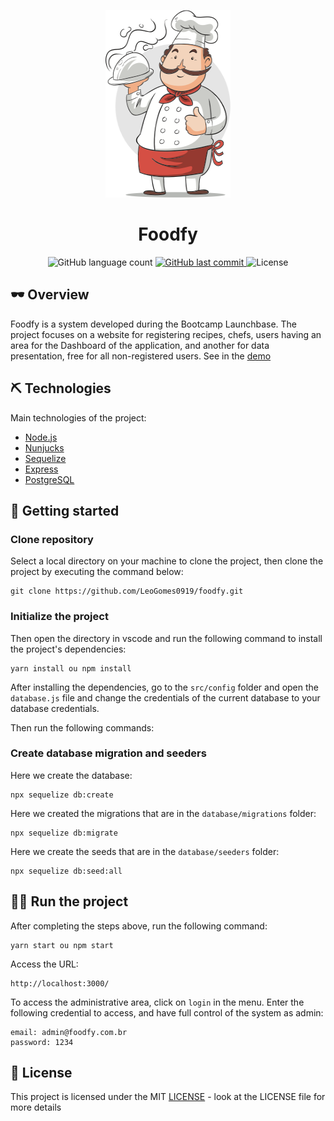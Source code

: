 <p align="center">
  <img src="public/assets/images/chef.png" width="200" height="300" alt="Foodfy"/>
</p>

<h1 align="center">
  Foodfy
</h1>

<p align="center">
   <img alt="GitHub language count" src="https://img.shields.io/github/languages/count/LeoGomes0919/Foodfy">
  
  <a href="https://github.com/LeoGomes0919/Foodfy/commits/master">
    <img alt="GitHub last commit" src="https://img.shields.io/github/last-commit/LeoGomes0919/Foodfy">
  </a>
  
  <img alt="License" src="https://img.shields.io/badge/license-MIT-brightgreen">
</p>

## 🕶 Overview

Foodfy is a system developed during the Bootcamp Launchbase. The project focuses on a website for registering recipes, chefs, users having an area for the Dashboard of the application, and another for data presentation, free for all non-registered users.
See in the [demo](http://foodfy-recipes.umbler.net/)

## ⛏️ Technologies

Main technologies of the project:

- [Node.js](https://nodejs.org/en/)
- [Nunjucks](https://mozilla.github.io/nunjucks)
- [Sequelize](https://sequelize.org/)
- [Express](https://expressjs.com/pt-br/)
- [PostgreSQL](https://www.postgresql.org/)

## 🚀 Getting started

### Clone repository

Select a local directory on your machine to clone the project, then clone the project by executing the command below:
```
git clone https://github.com/LeoGomes0919/foodfy.git
```

### Initialize the project

Then open the directory in vscode and run the following command to install the project's dependencies:
```
yarn install ou npm install
```
After installing the dependencies, go to the ```src/config``` folder and open the ```database.js``` file and change the credentials of the current database to
your database credentials.

Then run the following commands:

### Create database migration and seeders

Here we create the database:
```
npx sequelize db:create
```
Here we created the migrations that are in the ```database/migrations``` folder:
```
npx sequelize db:migrate
```
Here we create the seeds that are in the ```database/seeders``` folder:
```
npx sequelize db:seed:all
```

## 👨‍💻 Run the project

After completing the steps above, run the following command:
```
yarn start ou npm start
```
Access the URL:
```
http://localhost:3000/
```

To access the administrative area, click on ```login``` in the menu.
Enter the following credential to access, and have full control of the system as admin:
```
email: admin@foodfy.com.br
password: 1234
```

## 📝 License
This project is licensed under the MIT [LICENSE](LICENSE) - look at the LICENSE file for more details
